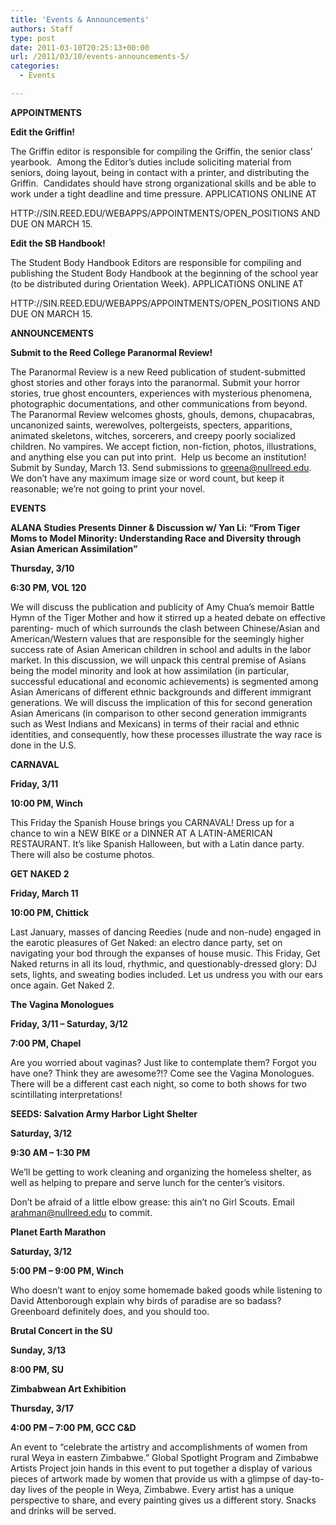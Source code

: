 ```yaml
---
title: 'Events & Announcements'
authors: Staff
type: post
date: 2011-03-10T20:25:13+00:00
url: /2011/03/10/events-announcements-5/
categories:
  - Events

---
```

**APPOINTMENTS**

**Edit the Griffin!**
  
The Griffin editor is responsible for compiling the Griffin, the senior class’ yearbook.  Among the Editor’s duties include soliciting material from seniors, doing layout, being in contact with a printer, and distributing the Griffin.  Candidates should have strong organizational skills and be able to work under a tight deadline and time pressure. APPLICATIONS ONLINE AT
  
HTTP://SIN.REED.EDU/WEBAPPS/APPOINTMENTS/OPEN_POSITIONS AND DUE ON MARCH 15.

**Edit the SB Handbook!**
  
The Student Body Handbook Editors are responsible for compiling and publishing the Student Body Handbook at the beginning of the school year (to be distributed during Orientation Week). APPLICATIONS ONLINE AT
  
HTTP://SIN.REED.EDU/WEBAPPS/APPOINTMENTS/OPEN_POSITIONS AND DUE ON MARCH 15.

**ANNOUNCEMENTS**

**Submit to the Reed College Paranormal Review!**
  
The Paranormal Review is a new Reed publication of student-submitted ghost stories and other forays into the paranormal. Submit your horror stories, true ghost encounters, experiences with mysterious phenomena, photographic documentations, and other communications from beyond. The Paranormal Review welcomes ghosts, ghouls, demons, chupacabras, uncanonized saints, werewolves, poltergeists, specters, apparitions, animated skeletons, witches, sorcerers, and creepy poorly socialized children. No vampires. We accept fiction, non-fiction, photos, illustrations, and anything else you can put into print.  Help us become an institution! Submit by Sunday, March 13. Send submissions to [&#x67;&#x72;&#x65;&#x65;&#x6e;&#x61;&#x40;<span class="oe_displaynone">null</span>&#x72;&#x65;&#x65;&#x64;&#x2e;&#x65;&#x64;&#x75;][1]. We don’t have any maximum image size or word count, but keep it reasonable; we’re not going to print your novel.

**EVENTS** 

**ALANA Studies Presents Dinner & Discussion w/ Yan Li: “From Tiger Moms to Model Minority: Understanding Race and Diversity through Asian American Assimilation”**
  
**Thursday, 3/10**
  
**6:30 PM, VOL 120**
  
We will discuss the publication and publicity of Amy Chua’s memoir Battle Hymn of the Tiger Mother and how it stirred up a heated debate on effective parenting- much of which surrounds the clash between Chinese/Asian and American/Western values that are responsible for the seemingly higher success rate of Asian American children in school and adults in the labor market. In this discussion, we will unpack this central premise of Asians being the model minority and look at how assimilation (in particular, successful educational and economic achievements) is segmented among Asian Americans of different ethnic backgrounds and different immigrant generations. We will discuss the implication of this for second generation Asian Americans (in comparison to other second generation immigrants such as West Indians and Mexicans) in terms of their racial and ethnic identities, and consequently, how these processes illustrate the way race is done in the U.S.

**CARNAVAL**
  
**Friday, 3/11**
  
**10:00 PM, Winch**
  
This Friday the Spanish House brings you CARNAVAL! Dress up for a chance to win a NEW BIKE or a DINNER AT A LATIN-AMERICAN RESTAURANT. It’s like Spanish Halloween, but with a Latin dance party. There will also be costume photos.

**GET NAKED 2**
  
**Friday, March 11**
  
**10:00 PM, Chittick**
  
Last January, masses of dancing Reedies (nude and non-nude) engaged in the earotic pleasures of Get Naked: an electro dance party, set on navigating your bod through the expanses of house music. This Friday, Get Naked returns in all its loud, rhythmic, and questionably-dressed glory: DJ sets, lights, and sweating bodies included. Let us undress you with our ears once again. Get Naked 2.

**The Vagina Monologues**
  
**Friday, 3/11 – Saturday, 3/12**
  
**7:00 PM, Chapel**
  
Are you worried about vaginas? Just like to contemplate them? Forgot you have one? Think they are awesome?!? Come see the Vagina Monologues. There will be a different cast each night, so come to both shows for two scintillating interpretations!

**SEEDS: Salvation Army Harbor Light Shelter**
  
**Saturday, 3/12**
  
**9:30 AM – 1:30 PM**
  
We’ll be getting to work cleaning and organizing the homeless shelter, as well as helping to prepare and serve lunch for the center’s visitors.

Don’t be afraid of a little elbow grease: this ain’t no Girl Scouts. Email [&#x61;&#x72;&#x61;&#x68;&#x6d;&#x61;&#x6e;&#x40;<span class="oe_displaynone">null</span>&#x72;&#x65;&#x65;&#x64;&#x2e;&#x65;&#x64;&#x75;][2] to commit.

**Planet Earth Marathon**
  
**Saturday, 3/12**
  
**5:00 PM – 9:00 PM, Winch**
  
Who doesn’t want to enjoy some homemade baked goods while listening to David Attenborough explain why birds of paradise are so badass? Greenboard definitely does, and you should too.

**Brutal Concert in the SU**
  
**Sunday, 3/13**
  
**8:00 PM, SU**

**Zimbabwean Art Exhibition**
  
**Thursday, 3/17**
  
**4:00 PM – 7:00 PM, GCC C&D** 
  
An event to “celebrate the artistry and accomplishments of women from rural Weya in eastern Zimbabwe.” Global Spotlight Program and Zimbabwe Artists Project join hands in this event to put together a display of various pieces of artwork made by women that provide us with a glimpse of day-to-day lives of the people in Weya, Zimbabwe. Every artist has a unique perspective to share, and every painting gives us a different story. Snacks and drinks will be served.

 [1]: mailto:&#x67;&#x72;&#x65;&#x65;&#x6e;&#x61;&#x40;&#x72;&#x65;&#x65;&#x64;&#x2e;&#x65;&#x64;&#x75;
 [2]: mailto:&#x61;&#x72;&#x61;&#x68;&#x6d;&#x61;&#x6e;&#x40;&#x72;&#x65;&#x65;&#x64;&#x2e;&#x65;&#x64;&#x75;